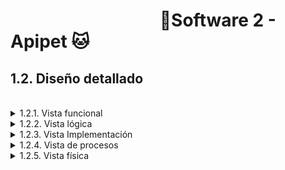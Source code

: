 #  &nbsp;&nbsp;&nbsp;&nbsp;&nbsp;&nbsp;&nbsp;&nbsp;&nbsp;&nbsp;&nbsp;&nbsp;&nbsp;&nbsp;&nbsp;&nbsp;&nbsp;&nbsp;&nbsp;&nbsp;&nbsp;&nbsp;&nbsp;&nbsp;&nbsp;&nbsp;&nbsp;&nbsp;&nbsp;&nbsp;&nbsp;&nbsp;&nbsp;&nbsp;&nbsp;&nbsp;🐶Software 2 - Apipet 🐱  #


## 1.2. Diseño detallado

<br>

<details>

<summary>1.2.1. Vista funcional</summary>

<br>

&nbsp;&nbsp;&nbsp;&nbsp;1.2.1.1. [Event Storming](https://github.com/MiguelRiosT/ApipetDocumentacion/tree/main/Dise%C3%B1o%20detallado/Vista%20funcional/EventStorming)

<details>

<summary>
&nbsp;&nbsp;&nbsp;&nbsp;1.2.1.2. Modelado de dominio
</summary>

&nbsp;&nbsp;&nbsp;&nbsp;&nbsp;&nbsp;&nbsp;&nbsp;1.2.1.2.1 [Anémico]()

&nbsp;&nbsp;&nbsp;&nbsp;&nbsp;&nbsp;&nbsp;&nbsp;1.2.1.2.2. [Enriquecido]()

</details>

<br>

&nbsp;&nbsp;&nbsp;&nbsp;1.2.1.3. [Diagrama de actividades](https://github.com/MiguelRiosT/ApipetDocumentacion/tree/main/Dise%C3%B1o%20detallado/Diagrama%20de%20Actividades)

&nbsp;&nbsp;&nbsp;&nbsp;1.2.1.4. [Diagrama de estado](https://github.com/MiguelRiosT/ApipetDocumentacion/tree/main/Dise%C3%B1o%20detallado/Diagrama%20de%20Estados)

<br>

</details>


<details>

<summary>1.2.2. Vista lógica</summary>

&nbsp;&nbsp;&nbsp;&nbsp;1.2.2.1. [Diagrama de clases]()

&nbsp;&nbsp;&nbsp;&nbsp;1.2.2.2. [Diagrama de objetos]()

&nbsp;&nbsp;&nbsp;&nbsp;1.2.2.3. [Modelo de datos]()

</details>



<details>

<summary>1.2.3. Vista Implementación</summary>

&nbsp;&nbsp;&nbsp;&nbsp;1.2.3.1. [Diagrama de componentes]()

&nbsp;&nbsp;&nbsp;&nbsp;1.2.3.2. [Diagrama de paquetes]()

</details>

<details>

<summary>1.2.4. Vista de procesos</summary>

&nbsp;&nbsp;&nbsp;&nbsp;1.2.4.1 [Diagrama de secuencia]()

&nbsp;&nbsp;&nbsp;&nbsp;1.2.4.2. [Diagrama de colaboración]()

</details>

<details>

<summary>1.2.5. Vista física</summary>

&nbsp;&nbsp;&nbsp;&nbsp;1.2.5.1. [Diagrama de despliegue]()

</details>




